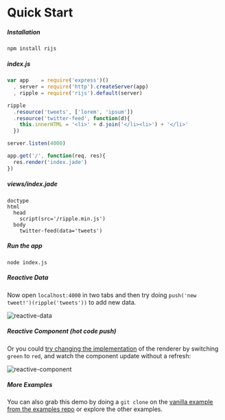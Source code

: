 # Quick Start

##### Installation

```
npm install rijs
```

##### index.js
```js
var app    = require('express')()
  , server = require('http').createServer(app)
  , ripple = require('rijs').default(server)

ripple
  .resource('tweets', ['lorem', 'ipsum'])
  .resource('twitter-feed', function(d){
    this.innerHTML = '<li>' + d.join('</li><li>') + '</li>'
  })

server.listen(4000)

app.get('/', function(req, res){
  res.render('index.jade')
})
```

##### views/index.jade

```jade
doctype
html
  head
    script(src='/ripple.min.js')
  body
    twitter-feed(data='tweets')
```

##### Run the app

```shell
node index.js
```

##### Reactive Data

Now open `localhost:4000` in two tabs and then try doing `push('new tweet!')(ripple('tweets'))` to add new data. 

![reactive-data](https://cloud.githubusercontent.com/assets/2184177/4209638/ce377c08-386b-11e4-9e80-362d888842ca.gif)

##### Reactive Component (hot code push)

Or you could [try changing the implementation](https://github.com/rijs/examples/tree/master/minimal-vanilla) of the renderer by switching `green` to `red`, and watch the component update without a refresh:

![reactive-component](https://cloud.githubusercontent.com/assets/2184177/4209637/ce3396c4-386b-11e4-9c69-7be232382463.gif)

##### More Examples 

You can also grab this demo by doing a `git clone` on the [vanilla example from the examples repo](https://github.com/rijs/examples) or explore the other examples.
